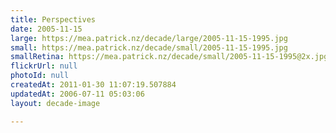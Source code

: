 ```yaml
---
title: Perspectives
date: 2005-11-15
large: https://mea.patrick.nz/decade/large/2005-11-15-1995.jpg
small: https://mea.patrick.nz/decade/small/2005-11-15-1995.jpg
smallRetina: https://mea.patrick.nz/decade/small/2005-11-15-1995@2x.jpg
flickrUrl: null
photoId: null
createdAt: 2011-01-30 11:07:19.507884
updatedAt: 2006-07-11 05:03:06
layout: decade-image

---
```


